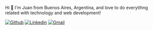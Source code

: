 Hi 🙋 I'm Juan from Buenos Aires, Argentina, and love to do everytihng related with technology and web development!

[![Github](https://img.shields.io/badge/-Github-000?style=flat&logo=Github&logoColor=white)](https://github.com/juanpabloduette)
[![Linkedin](https://img.shields.io/badge/-LinkedIn-blue?style=flat&logo=Linkedin&logoColor=white)](https://www.linkedin.com/in/juanpabloduette/)
[![Gmail](https://img.shields.io/badge/-Gmail-c14438?style=flat&logo=Gmail&logoColor=white)](mailto:juanpabloduette@gmail.com)

<!--
**juanpabloduette/juanpabloduette** is a ✨ _special_ ✨ repository because its `README.md` (this file) appears on your GitHub profile.

Here are some ideas to get you started:

- 🔭 I’m currently working on ...
- 🌱 I’m currently learning ...
- 👯 I’m looking to collaborate on ...
- 🤔 I’m looking for help with ...
- 💬 Ask me about ...
- 📫 How to reach me: ...
- 😄 Pronouns: ...
- ⚡ Fun fact: ...
-->
